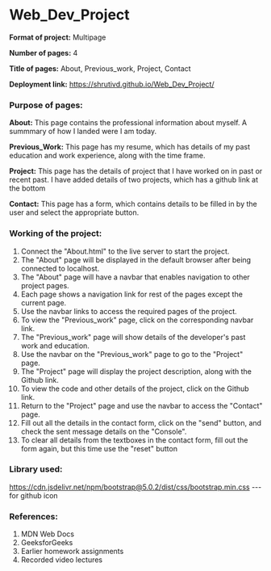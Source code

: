 # Web_Dev_Project

**Format of project:** Multipage

**Number of pages:** 4

**Title of pages:** About, Previous_work, Project, Contact

**Deployment link:** https://shrutivd.github.io/Web_Dev_Project/

### Purpose of pages:

**About:**
This page contains the professional information about myself. A summmary of how I landed were I am today.

**Previous_Work:**
This page has my resume, which has details of my past education and work experience, along with the time frame.

**Project:**
This page has the details of project that I have worked on in past or recent past. I have added details of two projects, which has a github link at the bottom

**Contact:**
This page has a form, which contains details to be filled in by the user and select the appropriate button.

### Working of the project:

1. Connect the "About.html" to the live server to start the project.
2. The "About" page will be displayed in the default browser after being connected to localhost.
3. The "About" page will have a navbar that enables navigation to other project pages.
4. Each page shows a navigation link for rest of the pages except the current page.
5. Use the navbar links to access the required pages of the project.
6. To view the "Previous_work" page, click on the corresponding navbar link.
7. The "Previous_work" page will show details of the developer's past work and education.
8. Use the navbar on the "Previous_work" page to go to the "Project" page.
9. The "Project" page will display the project description, along with the Github link.
10. To view the code and other details of the project, click on the Github link.
11. Return to the "Project" page and use the navbar to access the "Contact" page.
12. Fill out all the details in the contact form, click on the "send" button, and check the sent message details on the "Console".
13. To clear all details from the textboxes in the contact form, fill out the form again, but this time use the "reset" button

### Library used:

https://cdn.jsdelivr.net/npm/bootstrap@5.0.2/dist/css/bootstrap.min.css --- for github icon

### References:

1. MDN Web Docs
2. GeeksforGeeks
3. Earlier homework assignments
4. Recorded video lectures
